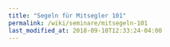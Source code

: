 ```yaml
---
title: "Segeln für Mitsegler 101"
permalink: /wiki/seminare/mitsegeln-101
last_modified_at: 2018-09-10T12:33:24-04:00
---
```


